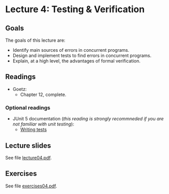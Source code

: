 # Lecture 4: Testing & Verification

## Goals

The goals of this lecture are:

* Identify main sources of errors in concurrent programs.
* Design and implement tests to find errors in concurrent programs.
* Explain, at a high level, the advantages of formal verification.

## Readings

* Goetz:
  * Chapter 12, complete.

### Optional readings

* JUnit 5 documentation (*this reading is strongly recommneded if you are not familiar with unit testing*):
  * [Writing tests](https://junit.org/junit5/docs/current/user-guide/#writing-tests)

## Lecture slides

See file [lecture04.pdf](./lecture04.pdf).

## Exercises

See file [exercises04.pdf](./exercises04.pdf).
